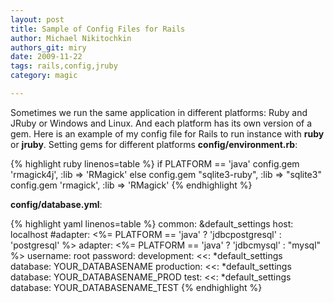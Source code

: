 ```yaml
---
layout: post
title: Sample of Config Files for Rails
author: Michael Nikitochkin
authors_git: miry
date: 2009-11-22
tags: rails,config,jruby
category: magic

---
```

Sometimes we run the same application in different platforms: Ruby and JRuby or Windows and Linux. And each platform has its own version of a gem.
Here is an example of my config file for Rails to run instance with **ruby** or **jruby**.
Setting gems for different platforms **config/environment.rb**:

{% highlight ruby linenos=table %}
if PLATFORM == 'java'
    config.gem 'rmagick4j', :lib =&gt; 'RMagick'
else
    config.gem "sqlite3-ruby", :lib =&gt; "sqlite3"
    config.gem 'rmagick', :lib =&gt; 'RMagick'
{% endhighlight %}

<!--cut-->

**config/database.yml**:

{% highlight yaml linenos=table %}
common: &default_settings
  host: localhost
  #adapter: <%= PLATFORM == 'java' ? 'jdbcpostgresql' : 'postgresql' %>
  adapter: <%= PLATFORM == 'java' ? 'jdbcmysql' : "mysql" %>
  username: root
  password:
development:
  <<: *default_settings
  database: YOUR_DATABASENAME
production:
  <<: *default_settings
  database: YOUR_DATABASENAME_PROD
test:
  <<: *default_settings
  database: YOUR_DATABASENAME_TEST
{% endhighlight %}

